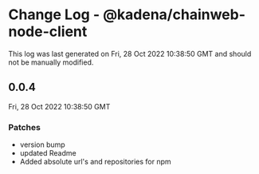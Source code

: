 # Change Log - @kadena/chainweb-node-client

This log was last generated on Fri, 28 Oct 2022 10:38:50 GMT and should not be manually modified.

## 0.0.4
Fri, 28 Oct 2022 10:38:50 GMT

### Patches

- version bump
- updated Readme
- Added absolute url's and repositories for npm

